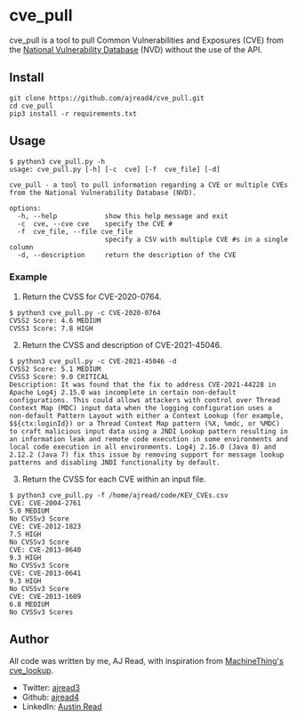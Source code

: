 # cve_pull

cve_pull is a tool to pull Common Vulnerabilities and Exposures (CVE) from the [National Vulnerability Database](https://nvd.nist.gov/) (NVD) without the use of the API.  

## Install 
```
git clone https://github.com/ajread4/cve_pull.git
cd cve_pull
pip3 install -r requirements.txt
```
## Usage
```
$ python3 cve_pull.py -h
usage: cve_pull.py [-h] [-c  cve] [-f  cve_file] [-d]

cve_pull - a tool to pull information regarding a CVE or multiple CVEs from the National Vulnerability Database (NVD).

options:
  -h, --help            show this help message and exit
  -c  cve, --cve cve    specify the CVE #
  -f  cve_file, --file cve_file
                        specify a CSV with multiple CVE #s in a single column
  -d, --description     return the description of the CVE
```
### Example 
1. Return the CVSS for CVE-2020-0764. 
```
$ python3 cve_pull.py -c CVE-2020-0764
CVSS2 Score: 4.6 MEDIUM
CVSS3 Score: 7.8 HIGH
```
2. Return the CVSS and description of CVE-2021-45046. 
```
$ python3 cve_pull.py -c CVE-2021-45046 -d
CVSS2 Score: 5.1 MEDIUM
CVSS3 Score: 9.0 CRITICAL
Description: It was found that the fix to address CVE-2021-44228 in Apache Log4j 2.15.0 was incomplete in certain non-default configurations. This could allows attackers with control over Thread Context Map (MDC) input data when the logging configuration uses a non-default Pattern Layout with either a Context Lookup (for example, $${ctx:loginId}) or a Thread Context Map pattern (%X, %mdc, or %MDC) to craft malicious input data using a JNDI Lookup pattern resulting in an information leak and remote code execution in some environments and local code execution in all environments. Log4j 2.16.0 (Java 8) and 2.12.2 (Java 7) fix this issue by removing support for message lookup patterns and disabling JNDI functionality by default.
```
3. Return the CVSS for each CVE within an input file. 
```
$ python3 cve_pull.py -f /home/ajread/code/KEV_CVEs.csv
CVE: CVE-2004-2761
5.0 MEDIUM
No CVSSv3 Score
CVE: CVE-2012-1823
7.5 HIGH
No CVSSv3 Score
CVE: CVE-2013-0640
9.3 HIGH
No CVSSv3 Score
CVE: CVE-2013-0641
9.3 HIGH
No CVSSv3 Score
CVE: CVE-2013-1609
6.8 MEDIUM
No CVSSv3 Scores
```
## Author 
All code was written by me, AJ Read, with inspiration from [MachineThing's](https://github.com/MachineThing) [cve_lookup](https://github.com/MachineThing/cve_lookup/tree/development). 
- Twitter: [ajread3](https://twitter.com/ajread3)
- Github: [ajread4](https://github.com/ajread4)
- LinkedIn: [Austin Read](https://www.linkedin.com/in/austin-read-88953b189/)